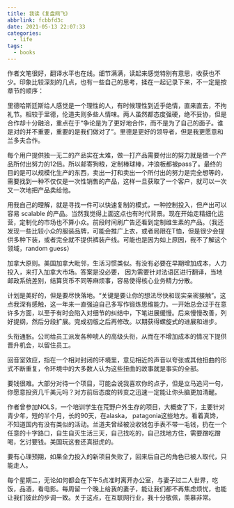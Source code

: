 ```yaml
---
title: 我读《复盘网飞》
abbrlink: fcbbfd3c
date: 2021-05-13 22:07:33
categories:
  - life
tags:
  - books
---
```


作者文笔很好，翻译水平也在线。细节满满，读起来感觉特别有意思，收获也不少。印象比较深刻的几点，也有一些自己的思考，揉在一起记录下来，不一定是按章节的顺序：

里德哈斯廷斯给人感觉是一个理性的人，有时候理性到近乎绝情，直来直去，不拘礼节。相较于里德，伦道夫则多些人情味。两人虽然都态度强硬，绝不妥协，但是合作却十分融洽，重点在于“争论是为了更好地合作，而不是为了自己的面子。谁是对的并不重要，重要的是我们做对了”。里德是更好的领导者，但是我更愿意和兰多夫合作。


每个用户提供独一无二的产品实在太难，做一打产品需要付出的努力就是做一个产品所付出努力的12倍。所以邮寄狗粮，定制棒球棒，冲浪板都被pass了。最终的目的是可以规模化生产的东西，卖出一打和卖出一个所付出的努力是完全想等的，需要找到一种不仅仅是一次性销售的产品，这样一旦获取了一个客户，就可以一次又一次地把产品卖给他。


用我自己的理解，就是寻找一件可以快速复制的模式，一种控制投入，但产出可以容易 scalable 的产品。当然我觉得上面这点也有时代背景。现在开始走精细化运营，定制化的市场也不算小众。前段时间刷广告还看到定制维生素的产品。（我还发现一些比较小众的服装品牌，可能会推广上衣，或者局限在T恤，但是很少会提供多种下装，或者完全就不提供裤装产线。可能也是因为如上原因，我不了解这个领域，random guess）


加拿大原则。美国加拿大毗邻，生活习惯类似。有没有必要在早期增加成本，人力投入，来打入加拿大市场。答案是没必要， 因为需要针对法语区进行翻译，当地邮政系统差别，结算货币不同等麻烦事，容易使得核心业务精力分散。


计划是美好的，但是要尽快落地。“关键是要让你的想法尽快和现实亲密接触”。这点我深有感触，这一年来一直强迫自己多写作锻炼思维能力。一开始总会过于在意许多方面，以至于有时会陷入对细节的纠结中，下笔进展缓慢。后来慢慢改善，列好提纲，然后分段扩展。完成初版之后再修改。以期获得螺旋式的进展和进步。


头衔通胀。公司给员工派发各种唬人的高级头衔，从而在不增加成本的情况下提供晋升机会，以留住员工。


回音室效应，指在一个相对封闭的环境里，意见相近的声音以夸张或其他扭曲的形式不断重复，令环境中的大多数人认为这些扭曲的故事就是事实的全部。


要钱很难。大部分对待一个项目，可能会说我喜欢你的点子，但是立马追问一句，你愿意投资几千美元吗？对方前后态度的转变之迅速一定能让你头脑更加清醒。


作者曾参加NOLS，一个培训学生在荒野户外生存的项目，大概查了下，主要针对青少年，短的半个月，长的90天，在alaska， patagonia这些地方。看着真馋，不知道国内有没有类似的活动。兰道夫曾经被没收钱包手表不带一毛钱，扔在一个任意的十字路口，自生自灭生活三天，自己找吃的，自己找地方住，需要蹭吃蹭喝，乞讨要钱。美国玩这套还真挺虎的。


要有心理预期，如果全力投入的新项目失败了，回来后自己的角色已被人取代，只能走人。


每个星期二，无论如何都会在下午5点准时离开办公室，与妻子过二人世界，吃饭，品酒，看电影。每周留一个晚上给我的妻子，能让我们都不再焦虑烦忧，也能让我们彼此的步调一致。关于这点，在互联网行业，我十分敬佩，羡慕非常。
